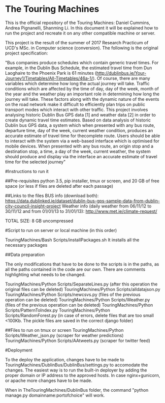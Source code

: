 # The Touring Machines

This is the official repository of the Touring Machines: Daniel Cummins, Andrea Pignanelli, Shanming Li.
In this document it will be explained how to run the project and recreate it on any other compatible machine or server.

This project is the result of the summer of 2017 Research Practicum of UCD's MSc. in Computer science (conversion). The following is the original
project specification:

"Bus companies produce schedules which contain generic travel times. For example, in the
Dublin Bus Schedule, the estimated travel time from Dun Laoghaire to the Phoenix Park is 61
minutes (http://dublinbus.ie/Your-Journey1/Timetables/All-Timetables/46a-1/). Of course,
there are many variables which determine how long the actual journey will take. Traffic
conditions which are affected by the time of day, day of the week, month of the year and the
weather play an important role in determining how long the journey will take.
These factors along with the dynamic nature of the events on the road network make it
difficult to efficiently plan trips on public transport modes which interact with other traffic.
This project involves analysing historic Dublin Bus GPS data [1] and weather data [2] in
order to create dynamic travel time estimates.
Based on data analysis of historic Dublin bus GPS data, a system which when presented with
any bus route, departure time, day of the week, current weather condition, produces an
accurate estimate of travel time for thecomplete route.
Users should be able to interact with the system via a web-based interface which is optimised
for mobile devices.
When presented with any bus route, an origin stop and a destination stop, a time, a day of the
week, current weather, the system should produce and display via the interface an accurate
estimate of travel time for the selected journey"



#Instructions to run it

##Pre-requisites
python 3.5, pip installer, tmux or screen, and 20 GB of free space (or less if files are deleted after each passage)

##Links to the files
BUS info (download both): https://data.dublinked.ie/dataset/dublin-bus-gps-sample-data-from-dublin-city-council-insight-project
Weather info (daily weather from 06/11/12 to 30/11/12 and from 01/01/13 to 31/01/13): http://www.met.ie/climate-request/

TOTAL SIZE: 8 GB uncompressed


#Script to run on server or local machine (in this order)

TouringMachines/Bash Scripts/installPackages.sh      It installs all the necessary packages


##Data preparation

The only modifications that have to be done to the scripts is in the paths, as all the paths contained in the code
are our own. There are comments highlighting what needs to be changed.

TouringMachines/Python Scripts/SeparateLines.py   (after this operation the original files can be deleted)
TouringMachines/Python Scripts/alldatajson.py
TouringMachines/Python Scripts/newcsvs.py     (files of the previous operation can be deleted)
TouringMachines/Python Scripts/Weather.py     (files of the previous operation can be deleted)
TouringMachines/Python Scripts/PatternToIndex.py
TouringMachines/Python Scripts/RandomForest.py  (in case of errors, delete files that are too small <100Kb. The pickle
                                                 files are saved in the correct django folder)

##Files to run on tmux or screen
TouringMachines/Python Scripts/Weather_json.py (scraper for weather predictions)
TouringMachines/Python Scripts/AAtweets.py  (scraper for twitter feed)


#Deployment

To the deploy the application, changes have to be made to TouringMachines/DublinBus/DublinBus/settings.py to accomodate the changes.
The easiest way is to run the built-in deployer by adding the proper domain or IP address to the approved hosts. In case nginx+gunicorn,
or apache more changes have to be made.

When in  TheTouringMachines/DublinBus folder, the command "python manage.py domainname:portofchoice" will work.














